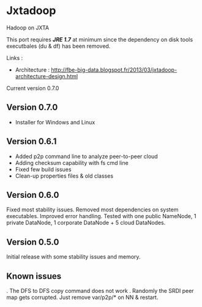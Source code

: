 Jxtadoop
========

Hadoop on JXTA

This port requires ***JRE 1.7*** at minimum since the dependency on disk tools executbales (du & df) has been removed.

Links :
   - Architecture : http://fbe-big-data.blogspot.fr/2013/03/jxtadoop-architecture-design.html

Current version 0.7.0

Version 0.7.0
------------
- Installer for Windows and Linux

Version 0.6.1
------------
- Added p2p command line to analyze peer-to-peer cloud
- Adding checksum capability with fs cmd line
- Fixed few build issues
- Clean-up properties files & old classes

Version 0.6.0
------------
Fixed most stability issues. Removed most dependencies on system executables. Improved error handling.
Tested with one public NameNode, 1 private DataNode, 1 corporate DataNode + 5 cloud DataNodes.

Version 0.5.0
------------
Initial release with some stability issues and memory.



Known issues
-----------
. The DFS to DFS copy command does not work
. Randomly the SRDI peer map gets corrupted. Just remove var/p2p/* on NN & restart.
